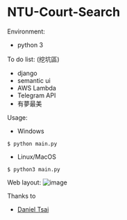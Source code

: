 # NTU-Court-Search
Environment:
* python 3

To do list: (挖坑區)
* django
* semantic ui
* AWS Lambda
* Telegram API
* 有夢最美

Usage:
* Windows
```
$ python main.py
```

* Linux/MacOS
```
$ python3 main.py
```

Web layout:
![image](https://i.imgur.com/JhEjh4h.png)

Thanks to
- [Daniel Tsai](https://github.com/daniel0076)
